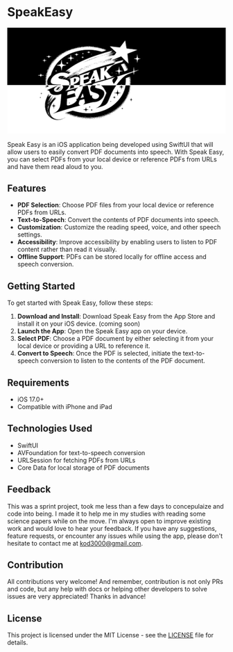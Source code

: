 # SpeakEasy
![text-sm.webp](/assets/text-sm.webp)


Speak Easy is an iOS application being developed using SwiftUI that will allow users to easily convert PDF documents into speech. With Speak Easy, you can select PDFs from your local device or reference PDFs from URLs and have them read aloud to you.

## Features

- **PDF Selection**: Choose PDF files from your local device or reference PDFs from URLs.
- **Text-to-Speech**: Convert the contents of PDF documents into speech.
- **Customization**: Customize the reading speed, voice, and other speech settings.
- **Accessibility**: Improve accessibility by enabling users to listen to PDF content rather than read it visually.
- **Offline Support**: PDFs can be stored locally for offline access and speech conversion.

## Getting Started

To get started with Speak Easy, follow these steps:

1. **Download and Install**: Download Speak Easy from the App Store and install it on your iOS device. (coming soon)
2. **Launch the App**: Open the Speak Easy app on your device.
3. **Select PDF**: Choose a PDF document by either selecting it from your local device or providing a URL to reference it.
4. **Convert to Speech**: Once the PDF is selected, initiate the text-to-speech conversion to listen to the contents of the PDF document.

## Requirements

- iOS 17.0+
- Compatible with iPhone and iPad

## Technologies Used

- SwiftUI
- AVFoundation for text-to-speech conversion
- URLSession for fetching PDFs from URLs
- Core Data for local storage of PDF documents

## Feedback

This was a sprint project, took me less than a few days to concepulaize and code into being. I made it to help me in my studies with reading some science papers while on the move. I'm always open to improve existing work and would love to hear your feedback. If you have any suggestions, feature requests, or encounter any issues while using the app, please don't hesitate to contact me at [kod3000@gmail.com](mailto:kod3000@gmail.com).

## Contribution

All contributions very welcome! And remember, contribution is not only PRs and code, but any help with docs or helping other developers to solve issues are very appreciated! Thanks in advance!

## License

This project is licensed under the MIT License - see the [LICENSE](LICENSE) file for details.
